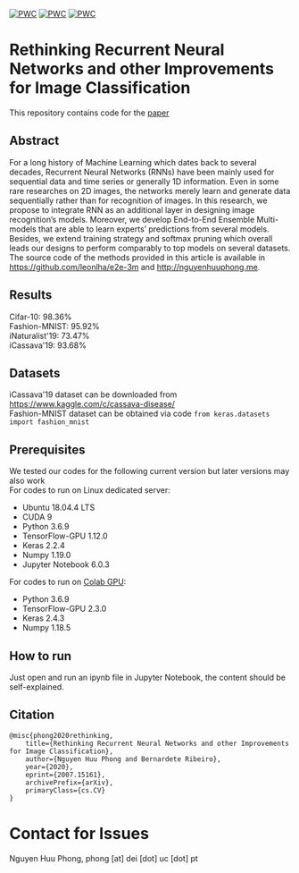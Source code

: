 [![PWC](https://img.shields.io/endpoint.svg?url=https://paperswithcode.com/badge/rethinking-recurrent-neural-networks-and/image-classification-on-icassava-19)](https://paperswithcode.com/sota/image-classification-on-icassava-19?p=rethinking-recurrent-neural-networks-and)
[![PWC](https://img.shields.io/endpoint.svg?url=https://paperswithcode.com/badge/rethinking-recurrent-neural-networks-and/image-classification-on-fashion-mnist)](https://paperswithcode.com/sota/image-classification-on-fashion-mnist?p=rethinking-recurrent-neural-networks-and)
[![PWC](https://img.shields.io/endpoint.svg?url=https://paperswithcode.com/badge/rethinking-recurrent-neural-networks-and/image-classification-on-cifar-10)](https://paperswithcode.com/sota/image-classification-on-cifar-10?p=rethinking-recurrent-neural-networks-and)

# Rethinking Recurrent Neural Networks and other Improvements for Image Classification
This repository contains code for the [paper](https://arxiv.org/abs/2007.15161)

## Abstract
For a long history of Machine Learning which dates back to several decades, Recurrent Neural Networks (RNNs) have been mainly used for sequential data and time series or generally 1D information. Even in some rare researches on 2D images, the networks merely learn and generate data sequentially rather than for recognition of images. In this research, we propose to integrate RNN as an additional layer in designing image recognition’s models. Moreover, we develop End-to-End Ensemble Multi-models that are able to learn experts’ predictions from several models. Besides, we extend training strategy and softmax pruning which overall leads our designs to perform comparably to top models on several datasets. The source code of the methods provided in this article is available in https://github.com/leonlha/e2e-3m and http://nguyenhuuphong.me.

## Results
Cifar-10: 98.36%</br>
Fashion-MNIST: 95.92%</br>
iNaturalist'19: 73.47%</br>
iCassava'19: 93.68%

## Datasets
iCassava'19 dataset can be downloaded from https://www.kaggle.com/c/cassava-disease/</br>
Fashion-MNIST dataset can be obtained via code `from keras.datasets import fashion_mnist`</br>

## Prerequisites
We tested our codes for the following current version but later versions may also work</br>
For codes to run on Linux dedicated server:</br>
- Ubuntu 18.04.4 LTS</br>
- CUDA 9</br>
- Python 3.6.9</br>
- TensorFlow-GPU 1.12.0</br>
- Keras 2.2.4</br>
- Numpy 1.19.0</br>
- Jupyter Notebook 6.0.3

For codes to run on [Colab GPU](https://colab.research.google.com/):</br>
- Python 3.6.9</br>
- TensorFlow-GPU 2.3.0</br>
- Keras 2.4.3</br>
- Numpy 1.18.5</br>

## How to run
Just open and run an ipynb file in Jupyter Notebook, the content should be self-explained.

## Citation
```citation
@misc{phong2020rethinking,
    title={Rethinking Recurrent Neural Networks and other Improvements for Image Classification},
    author={Nguyen Huu Phong and Bernardete Ribeiro},
    year={2020},
    eprint={2007.15161},
    archivePrefix={arXiv},
    primaryClass={cs.CV}
}
```

# Contact for Issues
Nguyen Huu Phong, phong [at] dei [dot] uc [dot] pt

